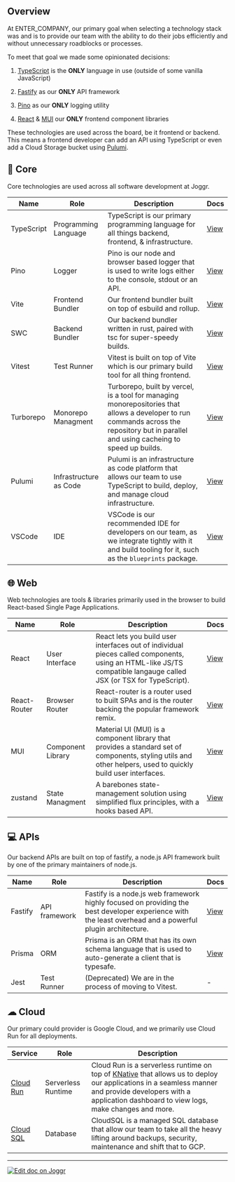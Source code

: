 <!--@@joggrdoc@@-->
<!-- @joggr:version(v2):end -->
<!-- @joggr:warning:start -->
<!-- 
  _   _   _    __        __     _      ____    _   _   ___   _   _    ____     _   _   _ 
 | | | | | |   \ \      / /    / \    |  _ \  | \ | | |_ _| | \ | |  / ___|   | | | | | |
 | | | | | |    \ \ /\ / /    / _ \   | |_) | |  \| |  | |  |  \| | | |  _    | | | | | |
 |_| |_| |_|     \ V  V /    / ___ \  |  _ <  | |\  |  | |  | |\  | | |_| |   |_| |_| |_|
 (_) (_) (_)      \_/\_/    /_/   \_\ |_| \_\ |_| \_| |___| |_| \_|  \____|   (_) (_) (_)
                                                              
This document is managed by Joggr. Editing this document could break Joggr's core features, i.e. our 
ability to auto-maintain this document. Please use the Joggr editor to edit this document 
(link at bottom of the page).
-->
<!-- @joggr:warning:end -->
## Overview

At ENTER_COMPANY, our primary goal when selecting a technology stack was and is to provide our team with the ability to do their jobs efficiently and without unnecessary roadblocks or processes.

To meet that goal we made some opinionated decisions:

1. [TypeScript](https://www.typescriptlang.org/) is the **ONLY** language in use (outside of some vanilla JavaScript)

2. [Fastify](https://fastify.dev/) as our **ONLY** API framework

3. [Pino](https://github.com/pinojs/pino) as our **ONLY** logging utility

4. [React](https://react.dev/) & [MUI](https://mui.com/material-ui/getting-started/) our **ONLY** frontend component libraries

These technologies are used across the board, be it frontend or backend. This means a frontend developer can add an API using TypeScript or even add a Cloud Storage bucket using [Pulumi](https://www.pulumi.com/docs/languages-sdks/javascript/).

## 🎯 Core

Core technologies are used across all software development at Joggr.

| Name       | Role                   | Description                                                                                                                                                                              | Docs                                         |
| ---------- | ---------------------- | ---------------------------------------------------------------------------------------------------------------------------------------------------------------------------------------- | -------------------------------------------- |
| TypeScript | Programming Language   | TypeScript is our primary programming language for all things backend, frontend, & infrastructure.                                                                                       | [View](https://www.typescriptlang.org/docs/) |
| Pino       | Logger                 | Pino is our node and browser based logger that is used to write logs either to the console, stdout or an API.                                                                            | [View](https://getpino.io/#/)                |
| Vite       | Frontend Bundler       | Our frontend bundler built on top of esbuild and rollup.                                                                                                                                 | [View](https://vite.dev/)                    |
| SWC        | Backend Bundler        | Our backend bundler written in rust, paired with tsc for super-speedy builds.                                                                                                            | [View](https://swc.rs/)                      |
| Vitest     | Test Runner            | Vitest is built on top of Vite which is our primary build tool for all thing frontend.                                                                                                   | [View](https://vitest.dev/)                  |
| Turborepo  | Monorepo Managment     | Turborepo, built by vercel, is a tool for managing monorepositories that allows a developer to run commands across the repository but in parallel and using cacheing to speed up builds. | [View](https://turbo.build/repo)             |
| Pulumi     | Infrastructure as Code | Pulumi is an infrastructure as code platform that allows our team to use TypeScript to build, deploy, and manage cloud infrastructure.                                                   | [View](https://www.pulumi.com/docs/)         |
| VSCode     | IDE                    | VSCode is our recommended IDE for developers on our team, as we integrate tightly with it and build tooling for it, such as the `blueprints` package.                                    | [View](https://code.visualstudio.com/)       |

## 🌐 Web

Web technologies are tools & libraries primarily used in the browser to build React-based Single Page Applications.

| Name         | Role              | Description                                                                                                                                                       | Docs                                                 |
| ------------ | ----------------- | ----------------------------------------------------------------------------------------------------------------------------------------------------------------- | ---------------------------------------------------- |
| React        | User Interface    | React lets you build user interfaces out of individual pieces called components, using an HTML-like JS/TS compatible langauge called JSX (or TSX for TypeScript). | [View](https://react.dev)                            |
| React-Router | Browser Router    | React-router is a router used to built SPAs and is the router backing the popular framework remix.                                                                | [View](https://reactrouter.com/en/main)              |
| MUI          | Component Library | Material UI (MUI) is a component library that provides a standard set of components, styling utils and other helpers, used to quickly build user interfaces.      | [View](https://mui.com/material-ui/getting-started/) |
| zustand      | State Managment   | A barebones state-management solution using simplified flux principles, with a hooks based API.                                                                   | [View](https://github.com/pmndrs/zustand)            |

## 💻 APIs

Our backend APIs are built on top of fastify, a node.js API framework built by one of the primary maintainers of node.js.

| Name    | Role          | Description                                                                                                                                              | Docs                                               |
| ------- | ------------- | -------------------------------------------------------------------------------------------------------------------------------------------------------- | -------------------------------------------------- |
| Fastify | API framework | Fastify is a node.js web framework highly focused on providing the best developer experience with the least overhead and a powerful plugin architecture. | [View](https://fastify.dev/docs/latest/)           |
| Prisma  | ORM           | Prisma is an ORM that has its own schema language that is used to auto-generate a client that is typesafe.                                               | [View](https://www.prisma.io/docs/getting-started) |
| Jest    | Test Runner   | (Deprecated) We are in the process of moving to Vitest.                                                                                                  | -                                                  |

## ☁ Cloud

Our primary could provider is Google Cloud, and we primarily use Cloud Run for all deployments.

| Service                                         | Role               | Description                                                                                                                                                                                                                              |
| ----------------------------------------------- | ------------------ | ---------------------------------------------------------------------------------------------------------------------------------------------------------------------------------------------------------------------------------------- |
| [Cloud Run](https://cloud.google.com/run?hl=en) | Serverless Runtime | Cloud Run is a serverless runtime on top of [KNative](https://knative.dev/docs/) that allows us to deploy our applications in a seamless manner and provide developers with a application dashboard to view logs, make changes and more. |
| [Cloud SQL](https://cloud.google.com/sql?hl=en) | Database           | CloudSQL is a managed SQL database that allow our team to take all the heavy lifting around backups, security, maintenance and shift that to GCP.          

<!-- @joggr:editLink(9dbf659c-aca6-44f6-bd64-9a04c67fc08a):start -->
---
<a href="https://app.joggr.io/app/documents/9dbf659c-aca6-44f6-bd64-9a04c67fc08a/edit">
  <img src="https://cdn.joggr.io/assets/static/badges/joggr-document-edit.svg?did=9dbf659c-aca6-44f6-bd64-9a04c67fc08a" alt="Edit doc on Joggr" />
</a>
<!-- @joggr:editLink(9dbf659c-aca6-44f6-bd64-9a04c67fc08a):end -->